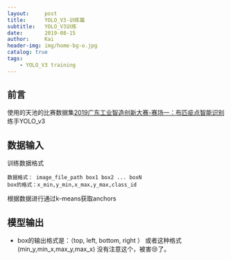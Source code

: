 ```yaml
---
layout:     post
title:      YOLO_V3-训练篇
subtitle:   YOLO_V3训练
date:       2019-08-15
author:     Kai
header-img: img/home-bg-o.jpg
catalog: true
tags:
    - YOLO_V3 training 
---
```


## 前言
使用的天池的比赛数据集[2019广东工业智造创新大赛-赛场一：布匹疵点智能识别](https://tianchi.aliyun.com/competition/entrance/231748/introduction) 练手YOLO_v3

## 数据输入
训练数据格式
```shell
数据格式： image_file_path box1 box2 ... boxN
box的格式：x_min,y_min,x_max,y_max,class_id
```

根据数据进行通过k-means获取anchors

## 模型输出

- box的输出格式是：（top, left, bottom, right ） 或者这种格式  (min_y,min_x,max_y,max_x)  没有注意这个，被害😢了。







